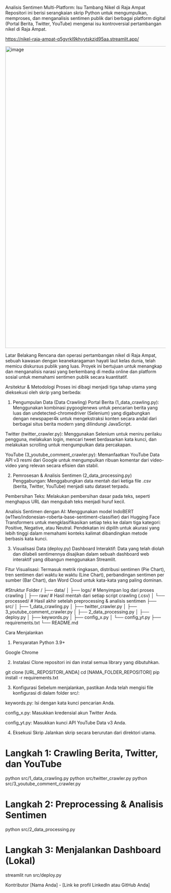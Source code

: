 Analisis Sentimen Multi-Platform: Isu Tambang Nikel di Raja Ampat
Repositori ini berisi serangkaian skrip Python untuk mengumpulkan, memproses, dan menganalisis sentimen publik dari berbagai platform digital (Portal Berita, Twitter, YouTube) mengenai isu kontroversial pertambangan nikel di Raja Ampat.

https://nikel-raja-ampat-q5gyrkl9khyytskzjd95aa.streamlit.app/

<img width="1919" height="945" alt="image" src="https://github.com/user-attachments/assets/5c4fb1c5-50d9-45f8-9eb9-ec8033d49b41" />

Latar Belakang
Rencana dan operasi pertambangan nikel di Raja Ampat, sebuah kawasan dengan keanekaragaman hayati laut kelas dunia, telah memicu diskursus publik yang luas. Proyek ini bertujuan untuk menangkap dan menganalisis narasi yang berkembang di media online dan platform sosial untuk memahami sentimen publik secara kuantitatif.

Arsitektur & Metodologi
Proses ini dibagi menjadi tiga tahap utama yang dieksekusi oleh skrip yang berbeda:

1. Pengumpulan Data (Data Crawling)
Portal Berita (1_data_crawling.py): Menggunakan kombinasi pygooglenews untuk pencarian berita yang luas dan undetected-chromedriver (Selenium) yang digabungkan dengan newspaper4k untuk mengekstraksi konten secara andal dari berbagai situs berita modern yang dilindungi JavaScript.

Twitter (twitter_crawler.py): Menggunakan Selenium untuk meniru perilaku pengguna, melakukan login, mencari tweet berdasarkan kata kunci, dan melakukan scrolling untuk mengumpulkan data percakapan.

YouTube (3_youtube_comment_crawler.py): Memanfaatkan YouTube Data API v3 resmi dari Google untuk mengumpulkan ribuan komentar dari video-video yang relevan secara efisien dan stabil.

2. Pemrosesan & Analisis Sentimen (2_data_processing.py)
Penggabungan: Menggabungkan data mentah dari ketiga file .csv (berita, Twitter, YouTube) menjadi satu dataset terpadu.

Pembersihan Teks: Melakukan pembersihan dasar pada teks, seperti menghapus URL dan mengubah teks menjadi huruf kecil.

Analisis Sentimen dengan AI: Menggunakan model IndoBERT (w11wo/indonesian-roberta-base-sentiment-classifier) dari Hugging Face Transformers untuk mengklasifikasikan setiap teks ke dalam tiga kategori: Positive, Negative, atau Neutral. Pendekatan ini dipilih untuk akurasi yang lebih tinggi dalam memahami konteks kalimat dibandingkan metode berbasis kata kunci.

3. Visualisasi Data (deploy.py)
Dashboard Interaktif: Data yang telah diolah dan dilabeli sentimennya disajikan dalam sebuah dashboard web interaktif yang dibangun menggunakan Streamlit.

Fitur Visualisasi: Termasuk metrik ringkasan, distribusi sentimen (Pie Chart), tren sentimen dari waktu ke waktu (Line Chart), perbandingan sentimen per sumber (Bar Chart), dan Word Cloud untuk kata-kata yang paling dominan.

#Struktur Folder
/
├── data/
│   ├── logs/             # Menyimpan log dari proses crawling
│   ├── raw/              # Hasil mentah dari setiap script crawling (.csv)
│   └── processed/        # Hasil akhir setelah preprocessing & analisis sentimen
├── src/
│   ├── 1_data_crawling.py
│   ├── twitter_crawler.py
│   ├── 3_youtube_comment_crawler.py
│   ├── 2_data_processing.py
│   ├── deploy.py
│   ├── keywords.py
│   ├── config_x.py
│   └── config_yt.py
├── requirements.txt
└── README.md

Cara Menjalankan
1. Persyaratan
Python 3.9+

Google Chrome

2. Instalasi
Clone repositori ini dan instal semua library yang dibutuhkan.

git clone [URL_REPOSITORI_ANDA]
cd [NAMA_FOLDER_REPOSITORI]
pip install -r requirements.txt

3. Konfigurasi
Sebelum menjalankan, pastikan Anda telah mengisi file konfigurasi di dalam folder src/:

keywords.py: Isi dengan kata kunci pencarian Anda.

config_x.py: Masukkan kredensial akun Twitter Anda.

config_yt.py: Masukkan kunci API YouTube Data v3 Anda.

4. Eksekusi Skrip
Jalankan skrip secara berurutan dari direktori utama.

# Langkah 1: Crawling Berita, Twitter, dan YouTube
python src/1_data_crawling.py
python src/twitter_crawler.py
python src/3_youtube_comment_crawler.py

# Langkah 2: Preprocessing & Analisis Sentimen
python src/2_data_processing.py

# Langkah 3: Menjalankan Dashboard (Lokal)
streamlit run src/deploy.py

Kontributor
[Nama Anda] - [Link ke profil LinkedIn atau GitHub Anda]
